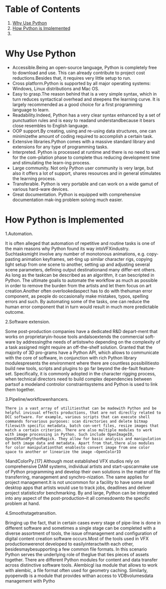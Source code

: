 
# Table of Contents

1.  [Why Use Python](#org66bf453)
2.  [How Python is Implemented](#org4a4f8e9)
3.  [](#org89a6dce)



<a id="org66bf453"></a>

# Why Use Python

-   Accessible.Being an open-source language, Python is completely free to download and use. This can already contribute to project cost reductions.Besides that, it requires very little setup to run.
-   Cross platform.Python is supported by all major operating systems: Windows, Linux distributions and Mac OS.
-   Easy to grasp.The reason behind that is a very simple syntax, which in turn reduces syntactical overhead and steepens the learning curve. It is largely recommended as a good choice for a first programming language to learn.
-   Readability.Indeed, Python has a very clear syntax enhanced by a set of punctuation rules and is easy to readand understandbecause it bears close resembles to English language.
-   OOP support.By creating, using and re-using data structures, one can minimizethe amount of coding required to accomplish a certain task.
-   Extensive libraries.Python comes with a massive standard library and extensions for any type of programming tasks.
-   Interpreted. Python is processed at runtime and there is no need to wait for the com-pilation phase to complete thus reducing development time and stimulating the learn-ing process.
-   Large community. Not only Python user community is very large, but also it offers a lot of support, shares resources and in general stimulates the learning process.
-   Transferable. Python is very portable and can work on a wide gamut of various hard-ware devices.
-   Great documentation. Python is equipped with comprehensive documentation mak-ing problem solving much easier.


<a id="org4a4f8e9"></a>

# How Python is Implemented

1.Automation. 

It is often alleged that automation of repetitive and routine tasks is one of the main reasons why Python found its way intoVFXindustry. Suchtasksmight involve any number of monotonous animations, e.g. copy-pasting animation       keyframes, set-ting up similar character rigs, copying light setup from one scene to another, setting up and adjusting several scene parameters, defining output destinationand many differ-ent others. As long as the taskcan be described as an algorithm, it can bescripted in Python. The ultimate goalis to automate the workflow as much as possible in order to remove the burden from the artists and let them focus on art creation.Another often overlookedaspect has to do with thehuman error component, as people do occasionally make mistakes, typos, spelling errors and such. By automating some of the tasks, one can reduce the human error component that in turn would result in much more predictable outcome.

2.Software extension.

Some post-production companies have a dedicated R&D depart-ment that works on proprietaryin-house tools andalsoextends the commercial soft-ware  by  addressingthe needs of artistswho  depending  on the  complexity  of  a  task assigned might require an off-the-shelf solution. Granted that the majority of 3D pro-grams have a Python API, which allows to communicate with the core of software, in conjunction with rich Python library modulespresents the environment where there are countless possibilitiesto build new tools, scripts and plugins to go far beyond the de-fault feature-set. Specifically, it is commonly adopted in the character rigging process, when  technical  directors  need  to  build  complex  dependencies  between  partsof  a modeland controlor constraintsystems and Python is used to link them together.

3.Pipeline/workflowenhancers. 

    There is a vast array of utilitiesthat can be madewith Python and be helpful invisual effects productions, that are not directly related to DCC software. For example, various scripts that can execute shell commands forvarious purposes: scan directories and delete bitmap fileswith specific metadata, batch con-vert files, resize images that match a certain criterion. There are also multiple modules to work with image processing in Python. Such include OpenImageIO, OpenEXRandPythonMagick. They allow for basic analysis and manipulation of both image data and metadata. Apart from that,there also modules for color manipulationthat enablesto convert image from one color space to another or linearize the image –OpenColorIO
14andColorPy.[17] Although most established VFX studios rely on comprehensive DAM systems,  individual  artists  and start-upscanmake  use  of  Python  programming and develop their own solutions in the matter of file transferring, management and synchro-nization. The same applies for project management.It is not uncommon for a facility to have some small desktop apps that artists would use to track jobs, deadlines and deliver project statisticsfor benchmarking. By and large, Python can be integrated into any aspect of the post-production–it all comesdownto the specific problem at hand.

4.Smoothstagetransition. 

Bringing up the fact, that in certain cases every stage of pipe-line is done in different software and sometimes a single stage can be completed with a  diverse  assortment  of  tools, the  issue  ofmanagement  and  configuration  of  digital content creation software occurs.Most of the tools used in VFX productionwerenot developed to easilyinteractwith each other, besidesmaybesupporting a few common file  formats. In  this  scenario  Python  serves  the  underlying  role  of theglue  that  ties pieces of  assets together.  There  are  different  Python  modules  for  content  and  data transfer  across distinctive  software  tools.  Alembicgl  isa module  that  allows  to  work with alembic, a file format often used for geometry caching. Similarly, pyopenvdb is a module that provides withan access to VDBvolumesdata management with Pytho


<a id="org89a6dce"></a>

# 

